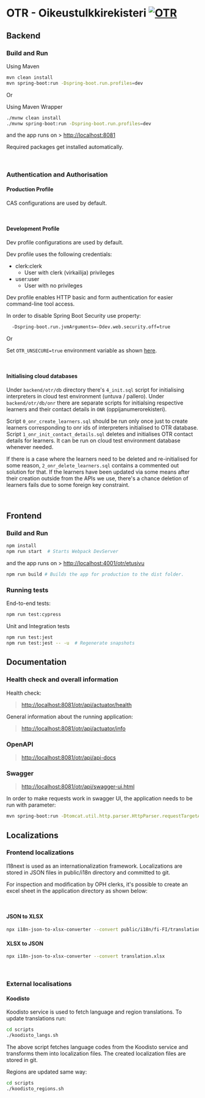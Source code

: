 # OTR - Oikeustulkkirekisteri [![OTR](https://github.com/Opetushallitus/kieli-ja-kaantajatutkinnot/actions/workflows/otr.yml/badge.svg?branch=dev)](https://github.com/Opetushallitus/kieli-ja-kaantajatutkinnot/actions/workflows/otr.yml)

## Backend

### Build and Run

Using Maven

```sh
mvn clean install
mvn spring-boot:run -Dspring-boot.run.profiles=dev
```

Or

Using Maven Wrapper

```sh
./mvnw clean install
./mvnw spring-boot:run -Dspring-boot.run.profiles=dev
```

and the app runs on > <http://localhost:8081>

Required packages get installed automatically.

&nbsp;

### Authentication and Authorisation

#### Production Profile

CAS configurations are used by default.

&nbsp;

#### Development Profile

Dev profile configurations are used by default.

Dev profile uses the following credentials:

- clerk:clerk
  - User with clerk (virkailija) privileges
- user:user
  - User with no privileges

Dev profile enables HTTP basic and form authentication for easier command-line tool access.

In order to disable Spring Boot Security use property:

```sh
  -Dspring-boot.run.jvmArguments=-Ddev.web.security.off=true
```

Or

Set `OTR_UNSECURE=true` environment variable as shown [here](../README.md#development).

&nbsp;

#### Initialising cloud databases

Under `backend/otr/db` directory there's `4_init.sql` script for initialising interpreters
in cloud test environment (untuva / pallero). Under `backend/otr/db/onr` there are separate
scripts for initialsing respective learners and their contact details in `ONR`
(oppijanumerorekisteri).

Script `0_onr_create_learners.sql` should be run only once just to create learners corresponding
to onr ids of interpreters initialised to OTR database. Script `1_onr_init_contact_details.sql`
deletes and initialises OTR contact details for learners. It can be run on cloud test environment
database whenever needed.

If there is a case where the learners need to be deleted and re-initialised for some reason,
`2_onr_delete_learners.sql` contains a commented out solution for that. If the learners have
been updated via some means after their creation outside from the APIs we use, there's a
chance deletion of learners fails due to some foreign key constraint.

&nbsp;

## Frontend

### Build and Run

```sh
npm install
npm run start  # Starts Webpack DevServer
```

and the app runs on > <http://localhost:4001/otr/etusivu>

```sh
npm run build # Builds the app for production to the dist folder.
```

### Running tests

End-to-end tests:

```sh
npm run test:cypress
```

Unit and Integration tests

```sh
npm run test:jest
npm run test:jest -- -u  # Regenerate snapshots
```

## Documentation

### Health check and overall information

Health check:

> <http://localhost:8081/otr/api/actuator/health>

General information about the running application:

> <http://localhost:8081/otr/api/actuator/info>

### OpenAPI

> <http://localhost:8081/otr/api/api-docs>

### Swagger

> <http://localhost:8081/otr/api/swagger-ui.html>

In order to make requests work in swagger UI, the application needs to be run with parameter:

```sh
mvn spring-boot:run -Dtomcat.util.http.parser.HttpParser.requestTargetAllow=|{}
```

## Localizations

### Frontend localizations

I18next is used as an internationalization framework. Localizations are stored in JSON files in public/i18n directory and committed to git.

For inspection and modification by OPH clerks, it's possible to create an excel sheet in the application directory as shown below:

&nbsp;

#### JSON to XLSX

```sh
npx i18n-json-to-xlsx-converter --convert public/i18n/fi-FI/translation.json
```

#### XLSX to JSON

```sh
npx i18n-json-to-xlsx-converter --convert translation.xlsx
```

&nbsp;

### External localisations

#### Koodisto

Koodisto service is used to fetch language and region translations. To update translations run:

```sh
cd scripts
./koodisto_langs.sh
```

The above script fetches language codes from the Koodisto service and transforms them into localization files. The created localization files are stored in git.

Regions are updated same way:

```sh
cd scripts
./koodisto_regions.sh
```

[prettier]: https://marketplace.visualstudio.com/items?itemName=esbenp.prettier-vscode
[eslint]: https://marketplace.visualstudio.com/items?itemName=dbaeumer.vscode-eslint
[stylelint]: https://marketplace.visualstudio.com/items?itemName=stylelint.vscode-stylelint

